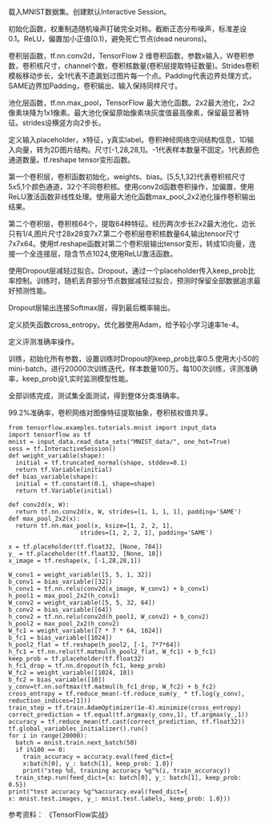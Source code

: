 载入MNIST数据集。创建默认Interactive Session。

初始化函数，权重制造随机噪声打破完全对称。截断正态分布噪声，标准差设0.1。ReLU，偏置加小正值(0.1)，避免死亡节点(dead neurons)。

卷积层函数，tf.nn.conv2d，TensorFlow 2 维卷积函数，参数x输入，W卷积参数，卷积核尺寸，channel个数，卷积核数量(卷积层提取特征数量)。Strides卷积模板移动步长，全1代表不遗漏划过图片每一个点。Padding代表边界处理方式，SAME边界加Padding，卷积输出、输入保持同样尺寸。

池化层函数，tf.nn.max_pool，TensorFlow 最大池化函数。2x2最大池化，2x2像素块降为1x1像素。最大池化保留原始像素块灰度值最高像素，保留最显著特征。strides设横竖方向2步长。

定义输入placeholder，x特征，y真实label。卷积神经网络空间结构信息，1D输入向量，转为2D图片结构。尺寸[-1,28,28,1]。-1代表样本数量不固定。1代表颜色通道数量。tf.reshape tensor变形函数。

第一个卷积层，卷积函数初始化，weights、bias。[5,5,1,32]代表卷积核尺寸5x5,1个颜色通道，32个不同卷积核。使用conv2d函数卷积操作，加偏置，使用ReLU激活函数非线性处理。使用最大池化函数max_pool_2x2池化操作卷积输出结果。

第二个卷积层，卷积核64个，提取64种特征。经历两次步长2x2最大池化，边长只有1/4,图片尺寸28x28变7x7.第二个卷积层卷积核数量64,输出tensor尺寸7x7x64。使用tf.reshape函数对第二个卷积层输出tensor变形，转成1D向量，连接一个全连接层，隐含节点1024,使用ReLU激活函数。

使用Dropout层减轻过拟合。Dropout，通过一个placeholder传入keep_prob比率控制。训练时，随机丢弃部分节点数据减轻过拟合，预测时保留全部数据追求最好预测性能。

Dropout层输出连接Softmax层，得到最后概率输出。

定义损失函数cross_entropy。优化器使用Adam，给予较小学习速率1e-4。

定义评测准确率操作。

训练，初始化所有参数，设置训练时Dropout的keep_prob比率0.5.使用大小50的mini-batch，进行20000次训练迭代，样本数量100万。每100次训练，评测准确率，keep_prob设1,实时监测模型性能。

全部训练完成，测试集全面测试，得到整体分类准确率。

99.2%准确率，卷积网络对图像特征提取抽象，卷积核权值共享。

    from tensorflow.examples.tutorials.mnist import input_data
    import tensorflow as tf
    mnist = input_data.read_data_sets("MNIST_data/", one_hot=True)
    sess = tf.InteractiveSession()
    def weight_variable(shape):
      initial = tf.truncated_normal(shape, stddev=0.1)
      return tf.Variable(initial)
    def bias_variable(shape):
      initial = tf.constant(0.1, shape=shape)
      return tf.Variable(initial)
  
    def conv2d(x, W):
      return tf.nn.conv2d(x, W, strides=[1, 1, 1, 1], padding='SAME')
    def max_pool_2x2(x):
      return tf.nn.max_pool(x, ksize=[1, 2, 2, 1],
                        strides=[1, 2, 2, 1], padding='SAME')  
                        
    x = tf.placeholder(tf.float32, [None, 784])
    y_ = tf.placeholder(tf.float32, [None, 10])
    x_image = tf.reshape(x, [-1,28,28,1])
                        
    W_conv1 = weight_variable([5, 5, 1, 32])
    b_conv1 = bias_variable([32])
    h_conv1 = tf.nn.relu(conv2d(x_image, W_conv1) + b_conv1)
    h_pool1 = max_pool_2x2(h_conv1)
    W_conv2 = weight_variable([5, 5, 32, 64])
    b_conv2 = bias_variable([64])
    h_conv2 = tf.nn.relu(conv2d(h_pool1, W_conv2) + b_conv2)
    h_pool2 = max_pool_2x2(h_conv2)
    W_fc1 = weight_variable([7 * 7 * 64, 1024])
    b_fc1 = bias_variable([1024])
    h_pool2_flat = tf.reshape(h_pool2, [-1, 7*7*64])
    h_fc1 = tf.nn.relu(tf.matmul(h_pool2_flat, W_fc1) + b_fc1)
    keep_prob = tf.placeholder(tf.float32)
    h_fc1_drop = tf.nn.dropout(h_fc1, keep_prob)
    W_fc2 = weight_variable([1024, 10])
    b_fc2 = bias_variable([10])
    y_conv=tf.nn.softmax(tf.matmul(h_fc1_drop, W_fc2) + b_fc2)
    cross_entropy = tf.reduce_mean(-tf.reduce_sum(y_ * tf.log(y_conv), reduction_indices=[1]))
    train_step = tf.train.AdamOptimizer(1e-4).minimize(cross_entropy)
    correct_prediction = tf.equal(tf.argmax(y_conv,1), tf.argmax(y_,1))
    accuracy = tf.reduce_mean(tf.cast(correct_prediction, tf.float32))
    tf.global_variables_initializer().run()
    for i in range(20000):
      batch = mnist.train.next_batch(50)
      if i%100 == 0:
        train_accuracy = accuracy.eval(feed_dict={
        x:batch[0], y_: batch[1], keep_prob: 1.0})
        print("step %d, training accuracy %g"%(i, train_accuracy))
      train_step.run(feed_dict={x: batch[0], y_: batch[1], keep_prob: 0.5})
    print("test accuracy %g"%accuracy.eval(feed_dict={
    x: mnist.test.images, y_: mnist.test.labels, keep_prob: 1.0}))

参考资料：
《TensorFlow实战》


